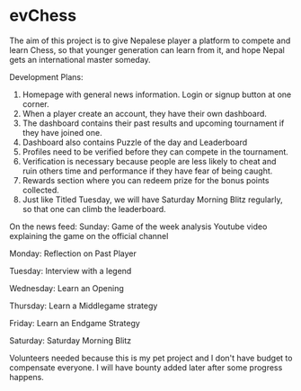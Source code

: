 # evChess

The aim of this project is to give Nepalese player a platform to compete and learn Chess,
so that younger generation can learn from it, and hope Nepal gets an international master
someday.


Development Plans:

1. Homepage with general news information. Login or signup button at one corner.
2. When a player create an account, they have their own dashboard.
3. The dashboard contains their past results and upcoming tournament if they have joined one.
4. Dashboard also contains Puzzle of the day and Leaderboard
5. Profiles need to be verified before they can compete in the tournament.
6. Verification is necessary because people are less likely to cheat and ruin others time and performance if they have fear of being caught.
7. Rewards section where you can redeem prize for the bonus points collected.
8. Just like Titled Tuesday, we will have Saturday Morning Blitz regularly, so that one can climb the leaderboard.

On the news feed:
Sunday: Game of the week analysis
        Youtube video explaining the game on the official channel
        
Monday: Reflection on Past Player

Tuesday: Interview with a legend

Wednesday: Learn an Opening

Thursday: Learn a Middlegame strategy

Friday: Learn an Endgame Strategy

Saturday: Saturday Morning Blitz


Volunteers needed because this is my pet project and I don't have budget to compensate everyone. I will have bounty added later after some progress happens.

